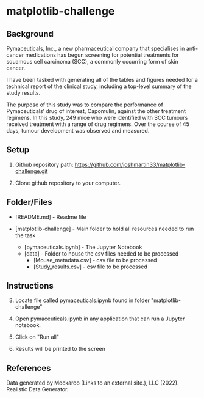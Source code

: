 # matplotlib-challenge

## Background

Pymaceuticals, Inc., a new pharmaceutical company that specialises in anti-cancer medications has begun screening for potential treatments for squamous cell carcinoma (SCC), a commonly occurring form of skin cancer.

I have been tasked with generating all of the tables and figures needed for a technical report of the clinical study, including a top-level summary of the study results.

The purpose of this study was to compare the performance of Pymaceuticals’ drug of interest, Capomulin, against the other treatment regimens. In this study, 249 mice who were identified with SCC tumours received treatment with a range of drug regimens. Over the course of 45 days, tumour development was observed and measured. 


## Setup

1. Github repository path: https://github.com/joshmartin33/matplotlib-challenge.git

2.  Clone github repository to your computer.


## Folder/Files

* [README.md] - Readme file

* [matplotlib-challenge] - Main folder to hold all resources needed to run the task
    -   [pymaceuticals.ipynb] - The Jupyter Notebook
    -   [data] - Folder to house the csv files needed to be processed
        *   [Mouse_metadata.csv] - csv file to be processed
        *   [Study_results.csv] - csv file to be processed

## Instructions

3. Locate file called pymaceuticals.ipynb found in folder "matplotlib-challenge"

4. Open pymaceuticals.ipynb in any application that can run a Jupyter notebook.

5. Click on "Run all" 

6. Results will be printed to the screen

## References

Data generated by Mockaroo (Links to an external site.), LLC (2022). Realistic Data Generator.
